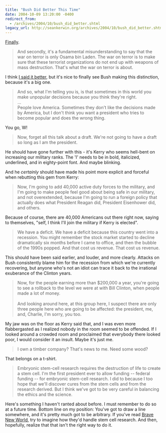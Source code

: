```yaml
---
title: "Bush Did Better This Time"
date: 2004-10-09 13:20:00 -0400
redirect_from:
  - /archives/2004/10/bush_did_better.shtml
legacy_url: http://seankerwin.org/archives/2004/10/bush_did_better.shtml
---
```

<p><a href="http://www.debates.org/pages/trans2004c.html">Finally</a>.</p>

<blockquote>And secondly, it's a fundamental misunderstanding to say that the war on terror is only Osama bin Laden.  The war on terror is to make sure that these terrorist organizations do not end up with weapons of mass destruction.  That's what the war on terror is about.</blockquote>

<p>I think <a href="http://seankerwin.org/archives/2004/10/remember.shtml">I said it better</a>, but it's nice to finally see Bush making this distinction, because it's a big one.<p>

<blockquote>And so, what I'm telling you is, is that sometimes in this world you make unpopular decisions because you think they're right.<br />...</br />People love America.  Sometimes they don't like the decisions made by America, but I don't think you want a president who tries to become popular and does the wrong thing.</blockquote>

<p>You go, W!</p>

<blockquote>Now, forget all this talk about a draft.  We're not going to have a draft so long as I am the president.</blockquote>

<p>He should have gone further with this - it's Kerry who seems hell-bent on increasing our military ranks.  The 'I' needs to be in bold, italicized, underlined, and in eighty-point font.  And maybe blinking.</p>

<p>And he <i>certainly</i> should have made his point more explicit and forceful when rebutting this gem from Kerry:</p>

<blockquote>Now, I'm going to add 40,000 active duty forces to the military, and I'm going to make people feel good about being safe in our military, and not overextended, because I'm going to run a foreign policy that actually does what President Reagan did, President Eisenhower did, and others.</blockquote>

<p>Because of course, there are 40,000 Americans out there right now, saying to themselves, "self, I think I'll join the military if Kerry is elected".</p>

<blockquote>We have a deficit. We have a deficit because this country went into a recession. You might remember the stock market started to decline dramatically six months before I came to office, and then the bubble of the 1990s popped. And that cost us revenue. That cost us revenue.</blockquote>

<p>This should have been said earlier, and louder, and more clearly.  Attacks on Bush consistently blame him for the recession from which we're currently recovering, but anyone who's not an idiot can trace it back to the irrational exuberance of the Clinton years.</p>

<blockquote>Now, for the people earning more than $200,000 a year, you're going to see a rollback to the level we were at with Bill Clinton, when people made a lot of money.<br /><br />And looking around here, at this group here, I suspect there are only three people here who are going to be affected: the president, me, and, Charlie, I'm sorry, you too.</blockquote>

<p>My jaw was on the floor as Kerry said that, and I was even more flabbergasted as I realized nobody in the room seemed to be offended.  If I looked around a crowded room and proclaimed that everybody there looked poor, I would consider it an insult.  Maybe it's just me.</p>

<blockquote>I own a timber company?  That's news to me.  Need some wood?</blockquote>

<p>That belongs on a t-shirt.</p>

<blockquote>Embryonic stem-cell research requires the destruction of life to create a stem cell. I'm the first president ever to allow funding -- federal funding -- for embryonic stem-cell research. I did to because I too hope that we'll discover cures from the stem cells and from the research derived.  But I think we've got to be very careful in balancing the ethics and the science.</blockquote>

<p>Here's something I haven't ranted about before.  I must remember to do so at a future time.  Bottom line on my position: You've got to draw a line somewhere, and it's pretty much got to be arbitrary.  If you've read <a href="http://www.amazon.com/exec/obidos/tg/detail/-/0060901012/qid=1097341988/sr=8-1/ref=pd_ka_1/103-7554419-5694221?v=glance&s=books&n=507846">Brave New World</a>, try to imagine how they'd handle stem cell research.  And then, hopefully, realize that that isn't the right way to do it.</p>
